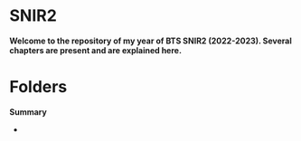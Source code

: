 # SNIR2
**Welcome to the repository of my year of BTS SNIR2 (2022-2023). Several chapters are present and are explained here.**

# Folders
**Summary**

- 
